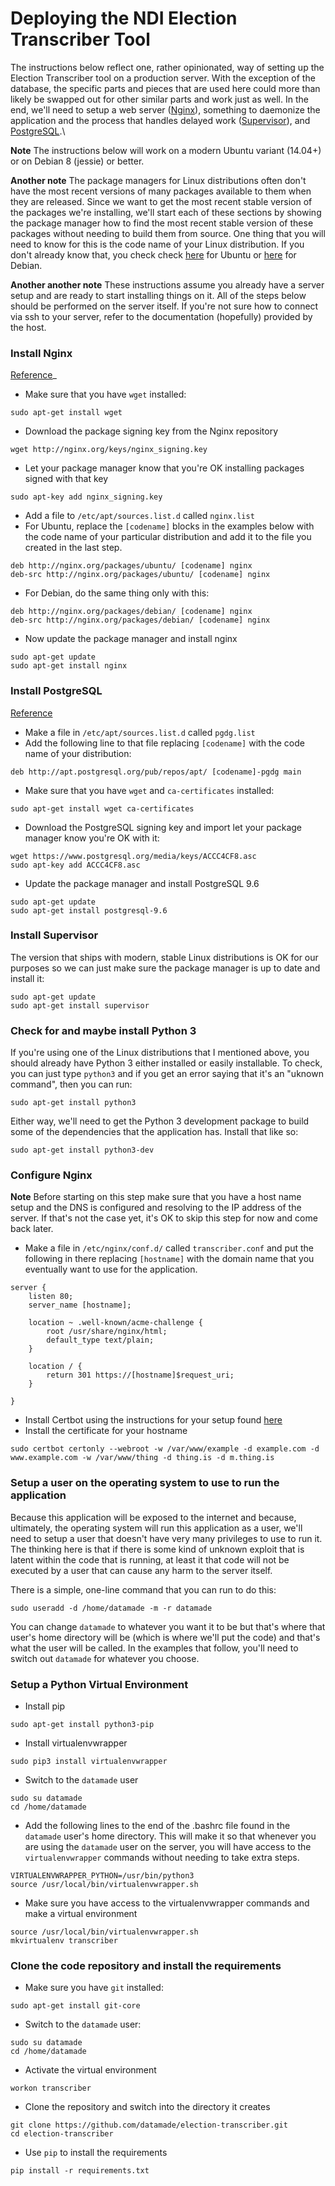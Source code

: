 # Deploying the NDI Election Transcriber Tool

The instructions below reflect one, rather opinionated, way of setting up the
Election Transcriber tool on a production server. With the exception of the
database, the specific parts and pieces that are used here could more than
likely be swapped out for other similar parts and work just as well. In the
end, we'll need to setup a web server ([Nginx](https://nginx.org)), something
to daemonize the application and the process that handles delayed work
([Supervisor](http://supervisord.org/)), and
[PostgreSQL](https://postgresql.org).\

**Note** The instructions below will work on a modern Ubuntu variant
(14.04+) or on Debian 8 (jessie) or better.

**Another note** The package managers for Linux distributions often don't have the most recent
versions of many packages available to them when they are released. Since we
want to get the most recent stable version of the packages we're installing,
we'll start each of these sections by showing the package manager how to find
the most recent stable version of these packages without needing to build them
from source. One thing that you will need to know for this is the code name of
your Linux distribution. If you don't already know that, you check check
[here](https://en.wikipedia.org/wiki/Ubuntu_version_history#Release_history)
for Ubuntu or [here](https://en.wikipedia.org/wiki/Debian_version_history#Release_history) for Debian.

**Another another note** These instructions assume you already have a server
setup and are ready to start installing things on it. All of the steps below
should be performed on the server itself. If you're not sure how to connect via
ssh to your server, refer to the documentation (hopefully) provided by the
host.

### Install Nginx

[Reference](http://nginx.org/en/linux_packages.html)_

* Make sure that you have `wget` installed:
```
sudo apt-get install wget
```

* Download the package signing key from the Nginx repository

```
wget http://nginx.org/keys/nginx_signing.key
```

* Let your package manager know that you're OK installing packages signed with
  that key

```
sudo apt-key add nginx_signing.key
```

* Add a file to `/etc/apt/sources.list.d` called `nginx.list`
* For Ubuntu, replace the `[codename]` blocks in the examples below with the code name of your
   particular distribution and add it to the file you created in the last step.

```
deb http://nginx.org/packages/ubuntu/ [codename] nginx
deb-src http://nginx.org/packages/ubuntu/ [codename] nginx
```

* For Debian, do the same thing only with this:

```
deb http://nginx.org/packages/debian/ [codename] nginx
deb-src http://nginx.org/packages/debian/ [codename] nginx
```

* Now update the package manager and install nginx

```
sudo apt-get update
sudo apt-get install nginx
```

### Install PostgreSQL

[Reference](https://wiki.postgresql.org/wiki/Apt)

* Make a file in `/etc/apt/sources.list.d` called `pgdg.list`
* Add the following line to that file replacing `[codename]` with the code name
  of your distribution:

```
deb http://apt.postgresql.org/pub/repos/apt/ [codename]-pgdg main
```

* Make sure that you have `wget` and `ca-certificates` installed:

```
sudo apt-get install wget ca-certificates
```

* Download the PostgreSQL signing key and import let your package manager know
  you're OK with it:

```
wget https://www.postgresql.org/media/keys/ACCC4CF8.asc
sudo apt-key add ACCC4CF8.asc
```

* Update the package manager and install PostgreSQL 9.6

```
sudo apt-get update
sudo apt-get install postgresql-9.6
```

### Install Supervisor

The version that ships with modern, stable Linux distributions is OK for our
purposes so we can just make sure the package manager is up to date and install
it:

```
sudo apt-get update
sudo apt-get install supervisor
```

### Check for and maybe install Python 3

If you're using one of the Linux distributions that I mentioned above, you
should already have Python 3 either installed or easily installable. To check,
you can just type `python3` and if you get an error saying that it's an "uknown
command", then you can run:

```
sudo apt-get install python3
```

Either way, we'll need to get the Python 3 development package to build some of
the dependencies that the application has. Install that like so:

```
sudo apt-get install python3-dev
```

### Configure Nginx

**Note** Before starting on this step make sure that you have a host name setup
and the DNS is configured and resolving to the IP address of the server. If
that's not the case yet, it's OK to skip this step for now and come back later.

* Make a file in `/etc/nginx/conf.d/` called `transcriber.conf` and put the
  following in there replacing `[hostname]` with the domain name that you
  eventually want to use for the application.

```
server {
    listen 80;
    server_name [hostname];

    location ~ .well-known/acme-challenge {
        root /usr/share/nginx/html;
        default_type text/plain;
    }

    location / {
        return 301 https://[hostname]$request_uri;
    }

}
```

* Install Certbot using the instructions for your setup found [here](https://certbot.eff.org/)
* Install the certificate for your hostname

```
sudo certbot certonly --webroot -w /var/www/example -d example.com -d www.example.com -w /var/www/thing -d thing.is -d m.thing.is
```


### Setup a user on the operating system to use to run the application

Because this application will be exposed to the internet and because,
ultimately, the operating system will run this application as a user, we'll
need to setup a user that doesn't have very many privileges to use to run it.
The thinking here is that if there is some kind of unknown exploit that is
latent within the code that is running, at least it that code will not be
executed by a user that can cause any harm to the server itself.

There is a simple, one-line command that you can run to do this:

```
sudo useradd -d /home/datamade -m -r datamade
```

You can change `datamade` to whatever you want it to be but that's where that
user's home directory will be (which is where we'll put the code) and that's
what the user will be called. In the examples that follow, you'll need to
switch out `datamade` for whatever you choose.

### Setup a Python Virtual Environment

* Install pip

```
sudo apt-get install python3-pip
```

* Install virtualenvwrapper

```
sudo pip3 install virtualenvwrapper
```

* Switch to the `datamade` user

```
sudo su datamade
cd /home/datamade
```

* Add the following lines to the end of the .bashrc file found in
  the `datamade` user's home directory. This will make it so that whenever you
  are using the `datamade` user on the server, you will have access to the
  `virtualenvwrapper` commands without needing to take extra steps.

```
VIRTUALENVWRAPPER_PYTHON=/usr/bin/python3
source /usr/local/bin/virtualenvwrapper.sh
```

* Make sure you have access to the virtualenvwrapper commands and make
  a virtual environment

```
source /usr/local/bin/virtualenvwrapper.sh
mkvirtualenv transcriber
```

### Clone the code repository and install the requirements

* Make sure you have `git` installed:

```
sudo apt-get install git-core
```

* Switch to the `datamade` user:

```
sudo su datamade
cd /home/datamade
```

* Activate the virtual environment

```
workon transcriber
```


* Clone the repository and switch into the directory it creates

```
git clone https://github.com/datamade/election-transcriber.git
cd election-transcriber
```

* Use `pip` to install the requirements

```
pip install -r requirements.txt
```


